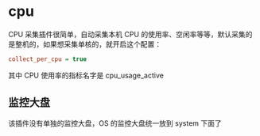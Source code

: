 # cpu

CPU 采集插件很简单，自动采集本机 CPU 的使用率、空闲率等等，默认采集的是整机的，如果想采集单核的，就开启这个配置：

```ini
collect_per_cpu = true
```

其中 CPU 使用率的指标名字是 cpu_usage_active

## 监控大盘

该插件没有单独的监控大盘，OS 的监控大盘统一放到 system 下面了